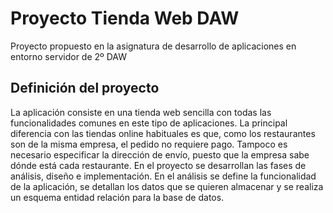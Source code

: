 # Proyecto Tienda Web DAW
Proyecto propuesto en la asignatura de desarrollo de aplicaciones en entorno servidor de 2º DAW

## Definición del proyecto
La aplicación consiste en una tienda web sencilla con todas las funcionalidades comunes en este tipo de aplicaciones. La principal diferencia con las tiendas online habituales es que, como los restaurantes son de la misma empresa, el pedido no requiere pago. Tampoco es necesario especificar la dirección de envío, puesto que la empresa sabe dónde está cada restaurante.
En el proyecto se desarrollan las fases de análisis, diseño e implementación.
En el análisis se define la funcionalidad de la aplicación, se detallan los datos que se quieren almacenar y se realiza un esquema entidad relación para la base de datos.

